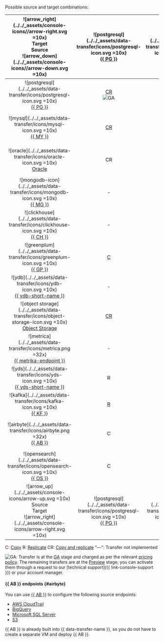 Possible source and target combinations:



|          ![arrow_right](../../_assets/console-icons//arrow-right.svg =10x)<br>Target<br>Source<br>![arrow_down](../../_assets/console-icons//arrow-down.svg =10x)           | ![postgresql](../../_assets/data-transfer/icons/postgresql-icon.svg =10x)<br>[{{ PG }}](../../data-transfer/operations/endpoint/target/postgresql.md) | ![mysql](../../_assets/data-transfer/icons/mysql-icon.svg =10x)<br>[{{ MY }}](../../data-transfer/operations/endpoint/target/mysql.md) | ![mongodb](../../_assets/data-transfer/icons/mongodb-icon.svg =10x)<br>[{{ MG }}](../../data-transfer/operations/endpoint/target/mongodb.md) | ![clickhouse](../../_assets/data-transfer/icons/clickhouse-icon.svg =10x)<br>[{{ CH }}](../../data-transfer/operations/endpoint/target/clickhouse.md) | ![greenplum](../../_assets/data-transfer/icons/greenplum-icon.svg =10x)<br>[{{ GP }}](../../data-transfer/operations/endpoint/target/greenplum.md) | ![ydb](../../_assets/data-transfer/icons/ydb-icon.svg =10x)<br>[{{ ydb-short-name }}](../../data-transfer/operations/endpoint/target/yandex-database.md) | ![object storage](../../_assets/data-transfer/icons/object-storage-icon.svg =10x)<br>[Object Storage](../../data-transfer/operations/endpoint/target/object-storage.md) | ![apache kafka](../../_assets/data-transfer/icons/kafka-icon.svg =10x)<br>[Apache Kafka](../../data-transfer/operations/endpoint/target/kafka.md) | ![yds](../../_assets/data-transfer/icons/yds-icon.svg =10x)<br>[{{ yds-short-name }}](../../data-transfer/operations/endpoint/target/data-streams.md) | ![opensearch](../../_assets/data-transfer/icons/opensearch-icon.svg =10x)<br>[{{ OS }}](../../data-transfer/operations/endpoint/target/opensearch.md) |          ![arrow_left](../../_assets/console-icons/arrow-left.svg =10x)<br>Target<br>Source<br>![arrow_down](../../_assets/console-icons/arrow-down.svg =10x)           |
|:-----------------------------------------------------------------------------------------------------------------------------------------------------------------------:|:-----------------------------------------------------------------------------------------------------------------------------------------------------:|:--------------------------------------------------------------------------------------------------------------------------------------:|:--------------------------------------------------------------------------------------------------------------------------------------------:|:-----------------------------------------------------------------------------------------------------------------------------------------------------:|:--------------------------------------------------------------------------------------------------------------------------------------------------:|:--------------------------------------------------------------------------------------------------------------------------------------------------------:|:-----------------------------------------------------------------------------------------------------------------------------------------------------------------------:|:-------------------------------------------------------------------------------------------------------------------------------------------------:|:-----------------------------------------------------------------------------------------------------------------------------------------------------:|:-----------------------------------------------------------------------------------------------------------------------------------------------------:|:-----------------------------------------------------------------------------------------------------------------------------------------------------------------------:|
|          ![postgresql](../../_assets/data-transfer/icons/postgresql-icon.svg =10x)<br>[{{ PG }}](../../data-transfer/operations/endpoint/source/postgresql.md)          |                     [CR](../../data-transfer/tutorials/managed-postgresql)<br>![GA](../../_assets/console-icons/credit-card.svg)                      |                                           [CR](../../data-transfer/tutorials/mpg-to-mmy.md)                                            |                                                                      -                                                                       |                     [CR](../../data-transfer/tutorials/rdbms-to-clickhouse)<br>![GA](../../_assets/console-icons/credit-card.svg)                     |                                              [C](../../data-transfer/tutorials/managed-greenplum.md)R                                              |                                                    [CR](../../data-transfer/tutorials/mpg-to-ydb.md)                                                     |                                                         [C](../../data-transfer/tutorials/mpg-to-objstorage.md)                                                         |                       [CR](../../data-transfer/tutorials/cdc-mpg.md)<br>![GA](../../_assets/console-icons/credit-card.svg)                        |                                                   [CR](../../data-transfer/tutorials/mpg-to-yds.md)                                                   |                                                                           [C](../../data-transfer/tutorials/postgresql-to-opensearch.md)                                                                           |          ![postgresql](../../_assets/data-transfer/icons/postgresql-icon.svg =10x)<br>[{{ PG }}](../../data-transfer/operations/endpoint/source/postgresql.md)          |
|                 ![mysql](../../_assets/data-transfer/icons/mysql-icon.svg =10x)<br>[{{ MY }}](../../data-transfer/operations/endpoint/source/mysql.md)                  |                                                   [CR](../../data-transfer/tutorials/mmy-to-mpg.md)                                                   |                [C](../../data-transfer/tutorials/managed-mysql)R<br>![GA](../../_assets/console-icons/credit-card.svg)                 |                                                                      -                                                                       |                     [CR](../../data-transfer/tutorials/mysql-to-clickhouse)<br>![GA](../../_assets/console-icons/credit-card.svg)                     |                                                 [CR](../../data-transfer/tutorials/mmy-to-mgp.md)                                                  |                                               [CR](../../data-transfer/tutorials/managed-mysql-to-ydb.md)                                                |                                                        [C](../../data-transfer/tutorials/mmy-objs-migration.md)                                                         |                       [CR](../../data-transfer/tutorials/cdc-mmy.md)<br>![GA](../../_assets/console-icons/credit-card.svg)                        |                                                   [CR](../../data-transfer/tutorials/mmy-to-yds.md)                                                   |                                                                           -                                                                           |                 ![mysql](../../_assets/data-transfer/icons/mysql-icon.svg =10x)<br>[{{ MY }}](../../data-transfer/operations/endpoint/source/mysql.md)                  |
|                 ![oracle](../../_assets/data-transfer/icons/oracle-icon.svg =10x)<br>[Oracle](../../data-transfer/operations/endpoint/source/oracle.md)                 |                                                                          CR                                                                           |                                                                   -                                                                    |                                                                      -                                                                       |                                                                          CR                                                                           |                                                                         CR                                                                         |                                                                            -                                                                             |                                                                                    -                                                                                    |                                                                         -                                                                         |                                                                           -                                                                           |                                                                           -                                                                           |                 ![oracle](../../_assets/data-transfer/icons/oracle-icon.svg =10x)<br>[Oracle](../../data-transfer/operations/endpoint/source/oracle.md)                 |
|            ![mongodb-icon](../../_assets/data-transfer/icons/mongodb-icon.svg =10x)<br>[{{ MG }}](../../data-transfer/operations/endpoint/source/mongodb.md)            |                                                                           -                                                                           |                                                                   -                                                                    |                [CR](../../data-transfer/tutorials/storedoc.md)<br>![GA](../../_assets/console-icons/credit-card.svg)                 |                                                                           -                                                                           |                                                                         -                                                                          |                                                                            -                                                                             |                                                                                    C                                                                                    |                                                                         -                                                                         |                                                                           -                                                                           |                                                                           -                                                                           |            ![mongodb-icon](../../_assets/data-transfer/icons/mongodb-icon.svg =10x)<br>[{{ MG }}](../../data-transfer/operations/endpoint/source/mongodb.md)            |
|          ![clickhouse](../../_assets/data-transfer/icons/clickhouse-icon.svg =10x)<br>[{{ CH }}](../../data-transfer/operations/endpoint/source/clickhouse.md)          |                                                                           -                                                                           |                                                                   -                                                                    |                                                                      -                                                                       |                      [C](../../data-transfer/tutorials/managed-clickhouse)<br>![GA](../../_assets/console-icons/credit-card.svg)                      |                                                                         -                                                                          |                                                                            -                                                                             |                                                                                    -                                                                                    |                                                                         -                                                                         |                                                                           -                                                                           |                                                                           -                                                                           |          ![clickhouse](../../_assets/data-transfer/icons/clickhouse-icon.svg =10x)<br>[{{ CH }}](../../data-transfer/operations/endpoint/source/clickhouse.md)          |
|           ![greenplum](../../_assets/data-transfer/icons/greenplum-icon.svg =10x)<br>[{{ GP }}](../../data-transfer/operations/endpoint/source/greenplum.md)            |                                             [C](../../data-transfer/tutorials/greenplum-to-postgresql.md)                                             |                                                                   -                                                                    |                                                                      -                                                                       |                  [C](../../data-transfer/tutorials/greenplum-to-clickhouse.md)<br>![GA](../../_assets/console-icons/credit-card.svg)                  |                                              [C](../../data-transfer/tutorials/managed-greenplum.md)                                               |                                                                            -                                                                             |                                                                                    -                                                                                    |                                                                         -                                                                         |                                                                           -                                                                           |                                                                           -                                                                           |           ![greenplum](../../_assets/data-transfer/icons/greenplum-icon.svg =10x)<br>[{{ GP }}](../../data-transfer/operations/endpoint/source/greenplum.md)            |
|              ![ydb](../../_assets/data-transfer/icons/ydb-icon.svg =10x)<br>[{{ ydb-short-name }}](../../data-transfer/operations/endpoint/source/ydb.md)               |                                                                           -                                                                           |                                                                   -                                                                    |                                                                      -                                                                       |                                               [CR](../../data-transfer/tutorials/ydb-to-clickhouse.md)                                                |                                                                         -                                                                          |                                                                            -                                                                             |                                                                                    [C](../../data-transfer/tutorials/ydb-to-object-storage.md)                                                                                    |                                                  [CR](../../data-transfer/tutorials/cdc-ydb.md)                                                   |                                                   [CR](../../data-transfer/tutorials/ydb-to-yds.md)                                                   |                                                                           -                                                                           |              ![ydb](../../_assets/data-transfer/icons/ydb-icon.svg =10x)<br>[{{ ydb-short-name }}](../../data-transfer/operations/endpoint/source/ydb.md)               |
| ![object storage](../../_assets/data-transfer/icons/object-storage-icon.svg =10x)<br>[Object Storage](../../data-transfer/operations/endpoint/source/object-storage.md) |                                          [CR](../../data-transfer/tutorials/object-storage-to-postgresql.md)                                          |                                       [CR](../../data-transfer/tutorials/objs-mmy-migration.md)                                        |                                                                      -                                                                       |                                          [CR](../../data-transfer/tutorials/object-storage-to-clickhouse.md)                                          |                                         [CR](../../data-transfer/tutorials/object-storage-to-greenplum.md)                                         |                                               [CR](../../data-transfer/tutorials/object-storage-to-ydb.md)                                               |                                                                                    -                                                                                    |                                                                         -                                                                         |                                                                           -                                                                           |                                                                           -                                                                           | ![object storage](../../_assets/data-transfer/icons/object-storage-icon.svg =10x)<br>[Object Storage](../../data-transfer/operations/endpoint/source/object-storage.md) |
|          ![metrica](../../_assets/data-transfer/icons/metrica.png =32x)<br>[{{ metrika-endpoint }}](../../data-transfer/operations/endpoint/source/metrika.md)          |                                                                           -                                                                           |                                                                   -                                                                    |                                                                      -                                                                       |                                              [R](../../data-transfer/tutorials/metrika-to-clickhouse.md)                                              |                                                                         -                                                                          |                                                                            -                                                                             |                                                                                    -                                                                                    |                                                                         -                                                                         |                                                                           -                                                                           |                                                                           -                                                                           |          ![metrica](../../_assets/data-transfer/icons/metrica.png =32x)<br>[{{ metrika-endpoint }}](../../data-transfer/operations/endpoint/source/metrika.md)          |
|          ![yds](../../_assets/data-transfer/icons/yds-icon.svg =10x)<br>[{{ yds-short-name }}](../../data-transfer/operations/endpoint/source/data-streams.md)          |                                                                           R                                                                           |                                                                   R                                                                    |                                                                      R                                                                       |                     [R](../../data-transfer/tutorials/yds-to-clickhouse.md)<br>![GA](../../_assets/console-icons/credit-card.svg)                     |                                                                         R                                                                          |                                                 [R](../../data-transfer/tutorials/yds-to-ydb.md)<br>![GA](../../_assets/console-icons/credit-card.svg)                                                  |                                                         [R](../../data-transfer/tutorials/yds-to-objstorage.md)                                                         |                                              [R](../../data-transfer/tutorials/yds-to-kafka.md)<br>![GA](../../_assets/console-icons/credit-card.svg)                                              |                                                                           R                                                                           |                                                  R                                                   |          ![yds](../../_assets/data-transfer/icons/yds-icon.svg =10x)<br>[{{ yds-full-name }}](../../data-transfer/operations/endpoint/source/data-streams.md)           |
|                 ![kafka](../../_assets/data-transfer/icons/kafka-icon.svg =10x)<br>[{{ KF }}](../../data-transfer/operations/endpoint/source/kafka.md)                  |                                                   [R](../../data-transfer/tutorials/mkf-to-mpg.md)                                                    |                                            [R](../../data-transfer/tutorials/mkf-to-mmy.md)                                            |                                               [R](../../data-transfer/tutorials/mkf-to-mmg.md)                                               |                                                     [R](../../data-transfer/tutorials/mkf-to-mch)                                                     |                                          [R](../../data-transfer/tutorials/managed-kafka-to-greenplum.md)                                          |                          [R](../../data-transfer/tutorials/mkf-to-ydb.md)<br>![GA](../../_assets/console-icons/credit-card.svg)                          |                                                                                    R                                                                                    |                      [R](../../data-transfer/tutorials/mkf-to-mkf.md)<br>![GA](../../_assets/console-icons/credit-card.svg)                       |                                                   [R](../../data-transfer/tutorials/mkf-to-yds.md)                                                    |                                                  [R](../../data-transfer/tutorials/mkf-to-mos.md)                                                    |                 ![kafka](../../_assets/data-transfer/icons/kafka-icon.svg =10x)<br>[{{ KF }}](../../data-transfer/operations/endpoint/source/kafka.md)                  |
|                                         ![airbyte](../../_assets/data-transfer/icons/airbyte.png =32x)<br>[{{ AB }}](#airbyte)                                          |                                                                           C                                                                           |                                                                   C                                                                    |                                                                      C                                                                       |                                                                           C                                                                           |                                                                         C                                                                          |                                                                            C                                                                             |                                                                                    -                                                                                    |                                                                         C                                                                         |                                                                           C                                                                           |                                                                           -                                                                           |                                         ![airbyte](../../_assets/data-transfer/icons/airbyte.png =32x)<br>[{{ AB }}](#airbyte)                                          |
|          ![opensearch](../../_assets/data-transfer/icons/opensearch-icon.svg =10x)<br>[{{ OS }}](../../data-transfer/operations/endpoint/source/opensearch.md)          |                                                                           C                                                                           |                                                                   -                                                                    |                                                                      -                                                                       |                                                                           [C](../../data-transfer/tutorials/opensearch-to-clickhouse.md)                                                                           |                                                                         [C](../../data-transfer/tutorials/opensearch-to-greenplum.md)                                                                          |                                                                            [C](../../data-transfer/tutorials/opensearch-to-ydb.md)                                                                             |                                                                                    [C](../../data-transfer/tutorials/opensearch-to-object-storage.md)                                                                                    |                                                                         C                                                                         |                                                                           C                                                                           |                                                                               C                                                                                |                                                    [C](../../data-transfer/tutorials/os-to-mos.md)                                                    |          ![opensearch](../../_assets/data-transfer/icons/opensearch-icon.svg =10x)<br>[{{ OS }}](../../data-transfer/operations/endpoint/source/opensearch.md)          |
|             ![arrow_up](../../_assets/console-icons/arrow-up.svg =10x)<br>Source<br>Target<br>![arrow_right](../../_assets/console-icons/arrow-right.svg =10x)              | ![postgresql](../../_assets/data-transfer/icons/postgresql-icon.svg =10x)<br>[{{ PG }}](../../data-transfer/operations/endpoint/target/postgresql.md) | ![mysql](../../_assets/data-transfer/icons/mysql-icon.svg =10x)<br>[{{ MY }}](../../data-transfer/operations/endpoint/target/mysql.md) | ![mongodb](../../_assets/data-transfer/icons/mongodb-icon.svg =10x)<br>[{{ MG }}](../../data-transfer/operations/endpoint/target/mongodb.md) | ![clickhouse](../../_assets/data-transfer/icons/clickhouse-icon.svg =10x)<br>[{{ CH }}](../../data-transfer/operations/endpoint/target/clickhouse.md) | ![greenplum](../../_assets/data-transfer/icons/greenplum-icon.svg =10x)<br>[{{ GP }}](../../data-transfer/operations/endpoint/target/greenplum.md) | ![ydb](../../_assets/data-transfer/icons/ydb-icon.svg =10x)<br>[{{ ydb-short-name }}](../../data-transfer/operations/endpoint/target/yandex-database.md) | ![object storage](../../_assets/data-transfer/icons/object-storage-icon.svg =10x)<br>[Object Storage](../../data-transfer/operations/endpoint/target/object-storage.md) | ![apache kafka](../../_assets/data-transfer/icons/kafka-icon.svg =10x)<br>[Apache Kafka](../../data-transfer/operations/endpoint/target/kafka.md) | ![yds](../../_assets/data-transfer/icons/yds-icon.svg =10x)<br>[{{ yds-short-name }}](../../data-transfer/operations/endpoint/target/data-streams.md) | ![opensearch](../../_assets/data-transfer/icons/opensearch-icon.svg =10x)<br>[{{ OS }}](../../data-transfer/operations/endpoint/target/opensearch.md) |              ![arrow_up](../../_assets/console-icons/arrow-up.svg =10x)<br>Source<br>Target<br>![arrow_left](../../_assets/console-icons/arrow-left.svg =10x)               |





C: [Copy](../../data-transfer/concepts/transfer-lifecycle.md#copy)
R: [Replicate](../../data-transfer/concepts/transfer-lifecycle.md#replication)
CR: [Copy and replicate](../../data-transfer/concepts/transfer-lifecycle.md#copy-and-replication)
"—": Transfer not implemented



![GA](../../_assets/console-icons/credit-card.svg): Transfer is at the [GA](../../overview/concepts/launch-stages.md) stage and charged as per the relevant [pricing policy](../../data-transfer/pricing.md).
The remaining transfers are at the [Preview](../../overview/concepts/launch-stages.md) stage; you can activate them through a request to our [technical support]({{ link-console-support }}) or your account manager.



#### {{ AB }} endpoints {#airbyte}

You can use [{{ AB }}](https://docs.airbyte.com/integrations/sources) to configure the following source endpoints:

* [AWS CloudTrail](../../data-transfer/operations/endpoint/source/aws-cloudtrail.md)
* [BigQuery](../../data-transfer/operations/endpoint/source/bigquery.md)
* [Microsoft SQL Server](../../data-transfer/operations/endpoint/source/mssql.md)
* [S3](../../data-transfer/operations/endpoint/source/s3.md)

{{ AB }} is already built into {{ data-transfer-name }}, so you do not have to create a separate VM and deploy {{ AB }}.
